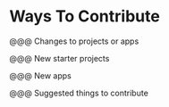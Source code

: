 # Ways To Contribute

@@@ Changes to projects or apps

@@@ New starter projects

@@@ New apps

@@@ Suggested things to contribute
